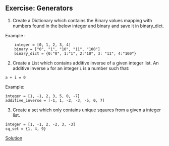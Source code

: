 ## Exercise: Generators


1. Create a Dictionary which contains the Binary values mapping with numbers found in the below integer and binary and save it in binary_dict. 

Example :
```
    integer = [0, 1, 2, 3, 4]
    binary = ["0", "1", "10", "11", "100"]
    binary_dict = {0:"0", 1:"1", 2:"10", 3: "11", 4:"100"}
```

2. Create a List which contains additive inverse of a given integer list. 
An additive inverse `a` for an integer `i` is a number such that:
```
a + i = 0
```
Example:
```
integer = [1, -1, 2, 3, 5, 0, -7]
additive_inverse = [-1, 1, -2, -3, -5, 0, 7]
```

3. Create a set which only contains unique sqaures from a given a integer list.
```
integer = [1, -1, 2, -2, 3, -3]
sq_set = {1, 4, 9}
```




[Solution](https://github.com/codebasics/py/blob/master/Basics/python_basics/22_list_set_dict_comprehension/22_list_set_dict_comprehension.py)
